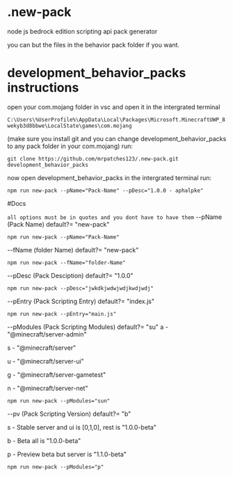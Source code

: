 # .new-pack

node js bedrock edition scripting api pack generator

you can but the files in the behavior pack folder if you want.

# development_behavior_packs instructions

open your com.mojang folder in vsc and open it in the intergrated terminal

```C:\Users\%UserProfile%\AppData\Local\Packages\Microsoft.MinecraftUWP_8wekyb3d8bbwe\LocalState\games\com.mojang```

(make sure you install git and you can change development_behavior_packs to any pack folder in your com.mojang) 
run:

```git clone https://github.com/mrpatches123/.new-pack.git development_behavior_packs```

now open development_behavior_packs in the intergrated terminal
run: 

```npm run new-pack --pName="Pack-Name" --pDesc="1.0.0 - aphalpke"```



#Docs

```all options must be in quotes and you dont have to have them```
--pName (Pack Name) default?= "new-pack"

  ```npm run new-pack --pName="Pack-Name"```
  
--fName (folder Name) default?= "new-pack"

  ```npm run new-pack --fName="folder-Name"```
  
--pDesc (Pack Desciption) default?= "1.0.0"

  ```npm run new-pack --pDesc="jwkdkjwdwjwdjkwdjwdj"```

--pEntry (Pack Scripting Entry) default?= "index.js"

  ```npm run new-pack --pEntry="main.js"```
  
--pModules (Pack Scripting Modules) default?= "su"
  a - "@minecraft/server-admin"
  
  s -  "@minecraft/server"
  
  u -  "@minecraft/server-ui"
  
  g -  "@minecraft/server-gametest"
  
  n -  "@minecraft/server-net"
  
  ```npm run new-pack --pModules="sun"```
  
--pv (Pack Scripting Version) default?= "b"

  s - Stable server and ui is [0,1,0], rest is "1.0.0-beta"
  
  b - Beta all is "1.0.0-beta"
  
  p - Preview beta but server is "1.1.0-beta"
  
   ```npm run new-pack --pModules="p"```
   


